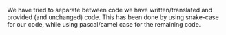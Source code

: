 We have tried to separate between code we have written/translated and provided (and unchanged) code. This has been done by using snake-case for our code, while using pascal/camel case for the remaining code.
